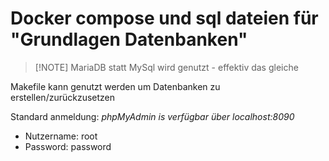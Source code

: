 # Docker compose und sql dateien für "Grundlagen Datenbanken"

> [!NOTE] MariaDB statt MySql wird genutzt - effektiv das gleiche

Makefile kann genutzt werden um Datenbanken zu erstellen/zurückzusetzen

Standard anmeldung:
_phpMyAdmin is verfügbar über localhost:8090_

- Nutzername: root
- Password: password
